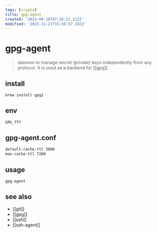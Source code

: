 ```yaml
---
tags: [crypto]
title: gpg-agent
created: '2023-09-18T07:26:21.112Z'
modified: '2023-11-21T15:50:57.102Z'
---
```


# gpg-agent

> daemon to manage secret (private) keys independently from any protocol. It is used as a backend for [[gpg]]

## install

```s
brew install gpg2
```

## env

```sh
GPG_TTY
```

## gpg-agent.conf

```sh
default-cache-ttl 3600
max-cache-ttl 7200
```

## usage

```sh
gpg-agent
```

## see also

- [[git]]
- [[gpg]]
- [[ssh]]
- [[ssh-agent]]
